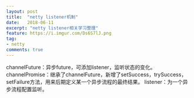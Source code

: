 ```yaml
---
layout: post
title:  "netty listener机制"
date:   2018-06-11
excerpt: "netty listener相关学习整理"
feature: https://i.imgur.com/Ds6S7lJ.png
tag:
- netty
comments: true
---
```


channelFuture：异步future，可添加listener，监听状态的变化。
channelPromise：继承了channelFuture，新增了setSuccess，trySuccess，setFailure方法，用来后期定义某一个异步流程的最终结果。
listener：为一个异步流程配置监听。


